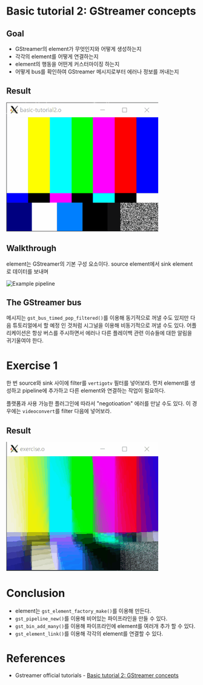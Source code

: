 # Basic tutorial 2: GStreamer concepts

## Goal

* GStreamer의 element가 무엇인지와 어떻게 생성하는지
* 각각의 element를 어떻게 연결하는지
* element의 행동을 어떤게 커스터마이징 하는지
* 어떻게 bus를 확인하여 GStreamer 메시지로부터 에러나 정보를 꺼내는지

## Result

![tutorial_2](/assets/tutorial_2.gif)

## Walkthrough

element는 GStreamer의 기본 구성 요소이다. source element에서 sink element로 데이터를 보내며 

![Example pipeline](https://gstreamer.freedesktop.org/documentation/tutorials/basic/images/figure-1.png)

## The GStreamer bus

메시지는 `gst_bus_timed_pop_filtered()`를 이용해 동기적으로 꺼낼 수도 있지만 다음 튜토리얼에서 할 예정 인 것처럼 시그널을 이용해 비동기적으로 꺼낼 수도 있다. 어플리케이션은 항상 버스를 주시하면서 에러나 다른 플레이백 관련 이슈들에 대한 알림을 귀기울여야 한다.

# Exercise 1

한 번 source와 sink 사이에 filter를 `vertigotv` 필터를 넣어보라. 먼저 element를 생성하고 pipeline에 추가하고 다른 element와 연결하는 작업이 필요하다.

플랫폼과 사용 가능한 플러그인에 따라서 "negotioation" 에러를 만날 수도 있다. 이 경우에는 `videoconvert`를 filter 다음에 넣어보라.

## Result

![exercise_1](/assets/tutorial_2_exercise.gif)

# Conclusion

* element는 `gst_element_factory_make()`를 이용해 만든다.
* `gst_pipeline_new()`를 이용해 비어있는 파이프라인을 만들 수 있다.
* `gst_bin_add_many()`를 이용해 파이프라인에 element를 여러개 추가 할 수 있다.
* `gst_element_link()`를 이용해 각각의 element를 연결할 수 있다.

# References
* Gstreamer official tutorials - [Basic tutorial 2: GStreamer concepts](https://gstreamer.freedesktop.org/documentation/tutorials/basic/concepts.html?gi-language=c)
